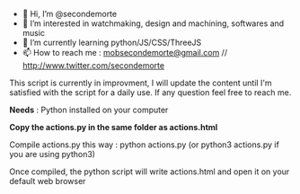 - 👋 Hi, I’m @secondemorte
- 👀 I’m interested in watchmaking, design and machining, softwares and music
- 🌱 I’m currently learning python/JS/CSS/ThreeJS
- 📫 How to reach me : mobsecondemorte@gmail.com // http://www.twitter.com/secondemorte

This script is currently in improvment, I will update the content until I'm satisfied with the script for a daily use.
If any question feel free to reach me.

**Needs** : Python installed on your computer

**Copy the actions.py in the same folder as actions.html**

Compile actions.py this way : python actions.py (or python3 actions.py if you are using python3)

Once compiled, the python script will write actions.html and open it on your default web browser
